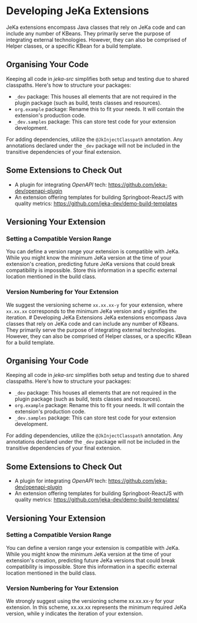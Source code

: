 # Developing JeKa Extensions
JeKa extensions encompass Java classes that rely on JeKa code and can include any number of KBeans. They primarily serve the purpose of integrating external technologies. However, they can also be comprised of Helper classes, or a specific KBean for a build template.

## Organising Your Code
Keeping all code in *jeka-src* simplifies both setup and testing due to shared classpaths. Here's how to structure your packages:

- `_dev` package: This houses all elements that are not required in the plugin package (such as build, tests classes and resources).
- `org.example` package: Rename this to fit your needs. It will contain the extension's production code.
- `_dev.samples` package: This can store test code for your extension development.

For adding dependencies, utilize the `@JkInjectClasspath` annotation. Any annotations declared under the `_dev` package will not be included in the transitive dependencies of your final extension.

## Some Extensions to Check Out
- A plugin for integrating *OpenAPI* tech: https://github.com/jeka-dev/openapi-plugin
- An extension offering templates for building Springboot-ReactJS with quality metrics: https://github.com/jeka-dev/demo-build-templates

## Versioning Your Extension

### Setting a Compatible Version Range
You can define a version range your extension is compatible with JeKa. While you might know the minimum JeKa version at the time of your extension's creation, predicting future JeKa versions that could break compatibility is impossible. Store this information in a specific external location mentioned in the build class.

### Version Numbering for Your Extension
We suggest the versioning scheme `xx.xx.xx-y` for your extension, where `xx.xx.xx` corresponds to the minimum JeKa version and `y` signifies the iteration. # Developing JeKa Extensions
JeKa extensions encompass Java classes that rely on JeKa code and can include any number of KBeans. They primarily serve the purpose of integrating external technologies. However, they can also be comprised of Helper classes, or a specific KBean for a build template.

## Organising Your Code
Keeping all code in *jeka-src* simplifies both setup and testing due to shared classpaths. Here's how to structure your packages:

- `_dev` package: This houses all elements that are not required in the plugin package (such as build, tests classes and resources).
- `org.example` package: Rename this to fit your needs. It will contain the extension's production code.
- `_dev.samples` package: This can store test code for your extension development.

For adding dependencies, utilize the `@JkInjectClasspath` annotation. Any annotations declared under the `_dev` package will not be included in the transitive dependencies of your final extension.

## Some Extensions to Check Out
- A plugin for integrating *OpenAPI* tech: https://github.com/jeka-dev/openapi-plugin
- An extension offering templates for building Springboot-ReactJS with quality metrics: https://github.com/jeka-dev/demo-build-templates/

## Versioning Your Extension

### Setting a Compatible Version Range
You can define a version range your extension is compatible with JeKa. While you might know the minimum JeKa version at the time of your extension's creation, predicting future JeKa versions that could break compatibility is impossible. Store this information in a specific external location mentioned in the build class.

### Version Numbering for Your Extension
We strongly suggest using the versioning scheme xx.xx.xx-y for your extension. In this scheme, xx.xx.xx represents the minimum required JeKa version, while y indicates the iteration of your extension.

